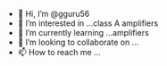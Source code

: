 - 👋 Hi, I’m @gguru56
- 👀 I’m interested in ...class A amplifiers
- 🌱 I’m currently learning ...amplifiers
- 💞️ I’m looking to collaborate on ...
- 📫 How to reach me ...

<!---
gguru56/gguru56 is a ✨ special ✨ repository because its `README.md` (this file) appears on your GitHub profile.
You can click the Preview link to take a look at your changes.
--->
